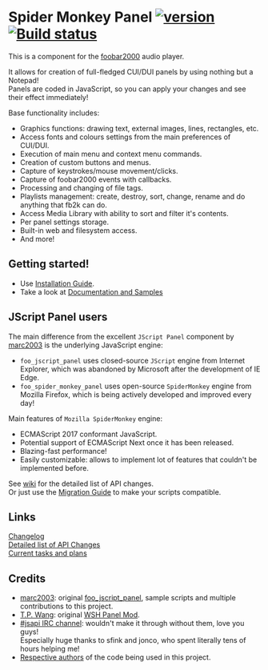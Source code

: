 # Spider Monkey Panel [![version][version-badge]][CHANGELOG] [![Build status](https://ci.appveyor.com/api/projects/status/4fg787ijr73u7mxc/branch/master?svg=true)](https://ci.appveyor.com/project/TheQwertiest/foo-spider-monkey-panel/branch/master)

This is a component for the [foobar2000](https://www.foobar2000.org) audio player.

It allows for creation of full-fledged CUI/DUI panels by using nothing but a Notepad!  
Panels are coded in JavaScript, so you can apply your changes and see their effect immediately!

Base functionality includes:
* Graphics functions: drawing text, external images, lines, rectangles, etc.
* Access fonts and colours settings from the main preferences of CUI/DUI.
* Execution of main menu and context menu commands.
* Creation of custom buttons and menus.
* Capture of keystrokes/mouse movement/clicks.
* Capture of foobar2000 events with callbacks.
* Processing and changing of file tags.
* Playlists management: create, destroy, sort, change, rename and do anything that fb2k can do.
* Access Media Library with ability to sort and filter it's contents.
* Per panel settings storage. 
* Built-in web and filesystem access.
* And more!

## Getting started!

- Use [Installation Guide](https://github.com/TheQwertiest/foo_spider_monkey_panel/wiki/Installation).
- Take a look at [Documentation and Samples](https://github.com/TheQwertiest/foo_spider_monkey_panel/wiki/Script-documentation)

## JScript Panel users

The main difference from the excellent `JScript Panel` component by [marc2003](https://github.com/marc2k3) is the underlying JavaScript engine:
- `foo_jscript_panel` uses closed-source `JScript` engine from Internet Explorer, which was abandoned by Microsoft after the development of IE Edge.
- `foo_spider_monkey_panel` uses open-source `SpiderMonkey` engine from Mozilla Firefox, which is being actively developed and improved every day!

Main features of `Mozilla SpiderMonkey` engine:
- ECMAScript 2017 conformant JavaScript.
- Potential support of ECMAScript Next once it has been released.
- Blazing-fast performance!
- Easily customizable: allows to implement lot of features that couldn't be implemented before.

See [wiki][API_CHANGES] for the detailed list of API changes.  
Or just use the [Migration Guide](https://github.com/TheQwertiest/foo_spider_monkey_panel/wiki/JScript-to-SpiderMonkey-migration-guide) to make your scripts compatible.

## Links
[Changelog][CHANGELOG]  
[Detailed list of API Changes][API_CHANGES]  
[Current tasks and plans][TODO]

## Credits
- [marc2003](https://github.com/marc2k3): original [foo_jscript_panel](https://github.com/marc2k3/foo_jscript_panel), sample scripts and multiple contributions to this project. 
- [T.P. Wang](https://hydrogenaud.io/index.php?action=profile;u=44175): original [WSH Panel Mod](https://code.google.com/archive/p/foo-wsh-panel-mod).  
- [#jsapi IRC channel](https://wiki.mozilla.org/IRC): wouldn't make it through without them, love you guys!  
  Especially huge thanks to sfink and jonco, who spent literally tens of hours helping me!  
- [Respective authors](THIRD_PARTY_NOTICES.md) of the code being used in this project.

[CHANGELOG]: CHANGELOG.md
[TODO]: https://github.com/TheQwertiest/foo_spider_monkey_panel/projects/1
[API_CHANGES]: https://github.com/TheQwertiest/foo_spider_monkey_panel/wiki/API-Changes
[version-badge]: https://img.shields.io/badge/version-1.0.0-blue.svg

